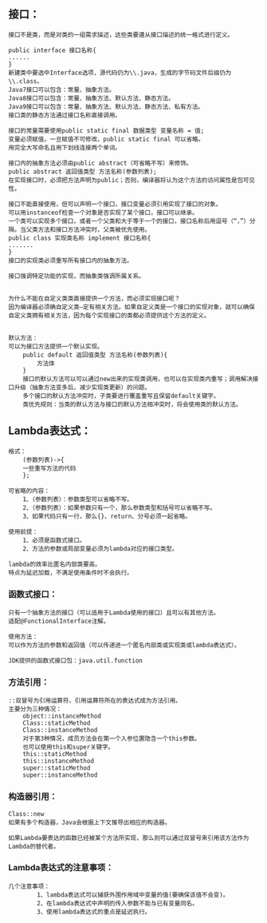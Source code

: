 ## 接口：
    接口不是类，而是对类的一组需求描述，这些类要遵从接口描述的统一格式进行定义。
    
    public interface 接口名称{
    ......
    }
    新建类中要选中Interface选项，源代码仍为\\.java，生成的字节码文件后缀仍为\\.class。
    Java7接口可以包含：常量、抽象方法。
    Java8接口可以包含：常量、抽象方法、默认方法、静态方法。
    Java9接口可以包含：常量、抽象方法、默认方法、静态方法、私有方法。
    接口类的静态方法通过接口名称直接调用。

    接口的常量需要使用public static final 数据类型 变量名称 = 值;
    变量必须赋值，一旦赋值不可修改，public static final 可以省略。
    用完全大写命名且用下划线连接两个单词。

    接口内的抽象方法必须由public abstract（可省略不写）来修饰。
    public abstract 返回值类型 方法名称(参数列表);
    在实现接口时，必须把方法声明为public；否则，编译器将认为这个方法的访问属性是包可见性。

    接口不能直接使用，但可以声明一个接口，接口变量必须引用实现了接口的对象。
    可以用instanceof检查一个对象是否实现了某个接口，接口可以继承。
    一个类可以实现多个接口，或者一个父类和大于等于一个的接口，接口名称后用逗号（“，”）分隔。当父类方法和接口方法冲突时，父类被优先使用。
    public class 实现类名称 implement 接口名称{
    .......
    }
    接口的实现类必须重写所有接口内的抽象方法。

    接口强调特定功能的实现，而抽象类强调所属关系。


    为什么不能在自定义类类直接提供一个方法，而必须实现接口呢？
    因为编译器必须确自定义类—定有相关方法。如果自定义类是一个接口的实现对象，就可以确保自定义类拥有相关方法，因为每个实现接口的类都必须提供这个方法的定义。


    默认方法：
    可以为接口方法提供一个默认实现。
        public default 返回值类型 方法名称(参数列表){
            方法体
        }
        接口的默认方法可以可以通过new出来的实现类调用，也可以在实现类内重写；调用解决接口升级（抽象方法变多后，减少实现类更新）的问题。
        多个接口的默认方法冲突时，子类要进行覆盖重写且保留default关键字。
        类优先规则：当类的默认方法与接口的默认方法相冲突时，将会使用类的默认方法。
        
## Lambda表达式：
    格式：
        (参数列表)->{
        一些重写方法的代码
        };

    可省略的内容：
        1、（参数列表）：参数类型可以省略不写。
        2、（参数列表）：如果参数只有一个，那么参数类型和括号可以省略不写。
        3、如果代码只有一行，那么{}、return、分号必须一起省略。

    使用前提：
        1、必须是函数式接口。
        2、方法的参数或局部变量必须为lambda对应的接口类型。

    lambda的效率比匿名内部类要高。
    特点为延迟加载，不满足使用条件时不会执行。

### 函数式接口：
    只有一个抽象方法的接口（可以适用于Lambda使用的接口）且可以有其他方法。
    适配@FunctionalInterface注解。

    使用方法：
    可以作为方法的参数和返回值（可以传递进一个匿名内部类或实现类或lambda表达式）。

    JDK提供的函数式接口包：java.util.function

### 方法引用：
    ::双冒号为引用运算符，引用运算符所在的表达式成为方法引用。
    主要分为三种情况：
        object::instanceMethod
        Class::staticMethod
        Class::instanceMethod
        对于第3种情况，成员方法会在第一个入参位置隐含一个this参数。
        也可以使用this和super关键字。
        this::staticMethod
        this::instanceMethod
        super::staticMethod
        super::instanceMethod



### 构造器引用：
    Class::new
    如果有多个构造器，Java会根据上下文推导出相应的构造器。

    如果Lambda要表达的函数已经被某个方法所实现，那么则可以通过双冒号来引用该方法作为Lambda的替代者。

### Lambda表达式的注意事项：
    几个注意事项：
            1、lambda表达式可以捕获外围作用域中变量的值(要确保该值不会变)。
            2、在lambda表达式中声明的传入参数不能与已有变量同名。
            3、使用lambda表达式的重点是延迟执行。

[comment]: <> (代理)    